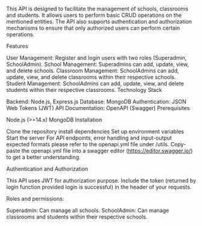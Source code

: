 
This API is designed to facilitate the management of schools, classrooms and students. It allows users to perform basic CRUD operations on the mentioned entities. The API also supports authentication and authorization mechanisms to ensure that only authorized users can perform certain operations.

Features

User Management: Register and login users with two roles (Superadmin, SchoolAdmin).
School Management: Superadmins can add, update, view, and delete schools.
Classroom Management: SchoolAdmins can add, update, view, and delete classrooms within their respective schools.
Student Management: SchoolAdmins can add, update, view, and delete students within their respective classrooms.
Technology Stack

Backend: Node.js, Express.js
Database: MongoDB
Authentication: JSON Web Tokens (JWT)
API Documentation: OpenAPI (Swagger)
Prerequisites

Node.js (>=14.x)
MongoDB
Installation

Clone the repository
install dependencies
Set up environment variables
Start the server
For API endpoints, error handling and input-output expected formats please refer to the openapi.yml file under /utils. Copy-paste the openapi.yml file into a swagger editor (https://editor.swagger.io/) to get a better understanding.

Authentication and Authorization

This API uses JWT for authorization purpose. Include the token (returned by login function provided login is successful) in the header of your requests.

Roles and permissions:

Superadmin: Can manage all schools.
SchoolAdmin: Can manage classrooms and students within their respective schools.
